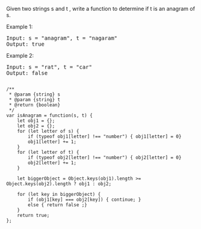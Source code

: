 Given two strings s and t , write a function to determine if t is an anagram of s.

Example 1:
<pre>
Input: s = "anagram", t = "nagaram"
Output: true
</pre>

Example 2:
<pre>
Input: s = "rat", t = "car"
Output: false
</pre>

<pre><code>
/**
 * @param {string} s
 * @param {string} t
 * @return {boolean}
 */
var isAnagram = function(s, t) {
    let obj1 = {};
    let obj2 = {};
    for (let letter of s) {
        if (typeof obj1[letter] !== "number") { obj1[letter] = 0}
        obj1[letter] += 1;
    }
    for (let letter of t) {
        if (typeof obj2[letter] !== "number") { obj2[letter] = 0}
        obj2[letter] += 1;
    }
    
    let biggerObject = Object.keys(obj1).length >= Object.keys(obj2).length ? obj1 : obj2;

    for (let key in biggerObject) {
        if (obj1[key] === obj2[key]) { continue; }
        else { return false ;}
    }
    return true;
};
</code></pre>